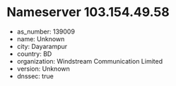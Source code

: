 # Nameserver 103.154.49.58

* as_number: 139009
* name: Unknown
* city: Dayarampur
* country: BD
* organization: Windstream Communication Limited
* version: Unknown
* dnssec: true
